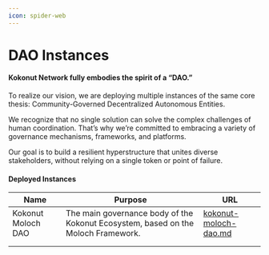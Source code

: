 ```yaml
---
icon: spider-web
---
```


# DAO Instances

#### **Kokonut Network fully embodies the spirit of a “DAO.”**

To realize our vision, we are deploying multiple instances of the same core thesis: Community-Governed Decentralized Autonomous Entities.&#x20;

We recognize that no single solution can solve the complex challenges of human coordination. That’s why we’re committed to embracing a variety of governance mechanisms, frameworks, and platforms.

Our goal is to build a resilient hyperstructure that unites diverse stakeholders, without relying on a single token or point of failure.

#### Deployed Instances

| Name               | Purpose                                                                           | URL                                                      |
| ------------------ | --------------------------------------------------------------------------------- | -------------------------------------------------------- |
| Kokonut Moloch DAO | The main governance body of the Kokonut Ecosystem, based on the Moloch Framework. | [kokonut-moloch-dao.md](kokonut-moloch-dao.md "mention") |
|                    |                                                                                   |                                                          |
|                    |                                                                                   |                                                          |
